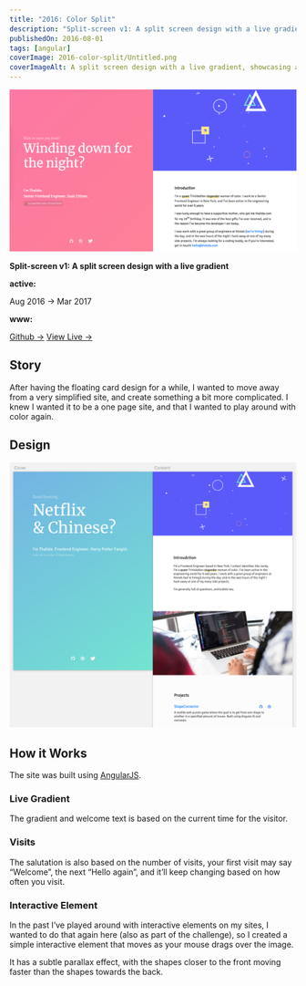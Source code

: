 ```yaml
---
title: "2016: Color Split"
description: "Split-screen v1: A split screen design with a live gradient"
publishedOn: 2016-08-01
tags: [angular]
coverImage: 2016-color-split/Untitled.png
coverImageAlt: A split screen design with a live gradient, showcasing a colorful and interactive web interface.
---
```


![Untitled](2016-color-split/Untitled.png)

**Split-screen v1: A split screen design with a live gradient**

**active:**

Aug 2016 → Mar 2017

**www:**

[Github →](https://github.com/thalida/thalida.com/tree/v-2016)     [View Live →](https://2016.v.thalida.com)

## Story

After having the floating card design for a while, I wanted to move away from a very simplified site, and create something a bit more complicated. I knew I wanted it to be a one page site, and that I wanted to play around with color again.

## Design

![](2016-color-split/mock.1.png)

## How it Works

The site was built using [AngularJS](https://angularjs.org/).

### Live Gradient

The gradient and welcome text is based on the current time for the visitor.

### Visits

The salutation is also based on the number of visits, your first visit may say “Welcome”, the next “Hello again”, and it’ll keep changing based on how often you visit.

### Interactive Element

In the past I’ve played around with interactive elements on my sites, I wanted to do that again here (also as part of the challenge), so I created a simple interactive element that moves as your mouse drags over the image.

It has a subtle parallax effect, with the shapes closer to the front moving faster than the shapes towards the back.
